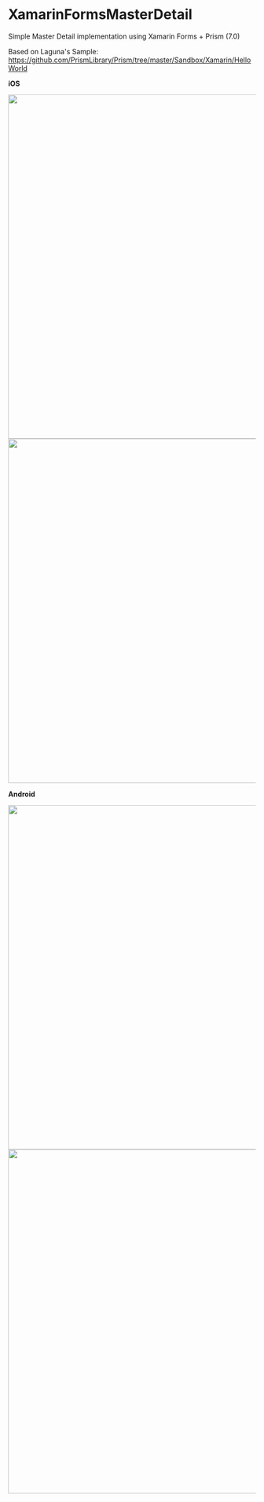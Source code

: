 # XamarinFormsMasterDetail
Simple Master Detail implementation using Xamarin Forms + Prism (7.0)

Based on Laguna's Sample: https://github.com/PrismLibrary/Prism/tree/master/Sandbox/Xamarin/HelloWorld

**iOS**  

<img src="https://i.gyazo.com/67687722d304c9d655a649f8bac429c3.png" height="700"> <img src="https://i.gyazo.com/5f545440937ab94eea313c4abfd19005.png" height="700">

**Android**  

<img src="https://i.gyazo.com/ba5d2c6e1dfa03c093d12773aaf16765.png" height="700"> <img src="https://i.gyazo.com/2b24280c14b11cea3a1f2f83c6043eaf.png" height="700">
